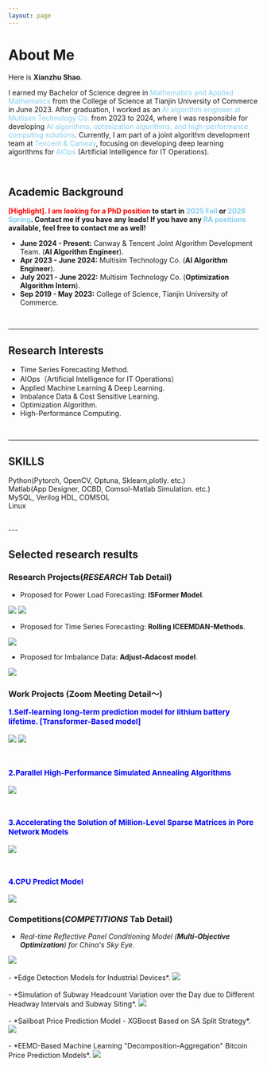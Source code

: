 ```yaml
---
layout: page
---
```


# About Me
Here is **Xianzhu Shao**.

I earned my Bachelor of Science degree in <font color='#87CEEB'>Mathematics and Applied Mathematics</font> from the College of Science at Tianjin University of Commerce in June 2023. After graduation, I worked as an <font color='#87CEEB'>AI algorithm engineer at Mutlisim Technology Co.</font> from 2023 to 2024, where I was responsible for developing <font color='#87CEEB'>AI algorithms, optimization algorithms, and high-performance computing solutions</font>. Currently, I am part of a joint algorithm development team at <font color='#87CEEB'>Tencent & Canway</font>, focusing on developing deep learning algorithms for <font color='#87CEEB'>AIOps</font> (Artificial Intelligence for IT Operations).

<br>

## Academic Background

**<font color='red'>[Highlight]</font><font color='red'>. **I am looking for a PhD position**</font> to start in <font color='#87CEEB'>2025 Fall</font> or <font color='#87CEEB'>2026 Spring</font>. Contact me if you have any leads! If you have any <font color='#87CEEB'>RA positions</font> available, feel free to contact me as well!**


- **June 2024 - Present:** Canway & Tencent Joint Algorithm Development Team. (**AI Algorithm Engineer**).
- **Apr 2023 - June 2024:** Multisim Technology Co. (**AI Algorithm Engineer**).
- **July 2021 - June 2022:** Multisim Technology Co. (**Optimization Algorithm Intern**).
- **Sep 2019 - May 2023:** College of Science, Tianjin University of Commerce.

<br>



---

## Research Interests

-  Time Series Forecasting Method.
-  AIOps（Artificial Intelligence for IT Operations）
-  Applied Machine Learning & Deep Learning.
-  Imbalance Data & Cost Sensitive Learning.
-  Optimization Algorithm.
-  High-Performance Computing.

<br>

---

## SKILLS
Python(Pytorch, OpenCV, Optuna, Sklearn,plotly. etc.)<br>
Matlab(App Designer, OCBD, Comsol-Matlab Simulation. etc.)<br>
MySQL, Verilog HDL, COMSOL<br>
Linux

<br>
---

## Selected research results
### Research Projects(*RESEARCH* Tab Detail)
- Proposed for Power Load Forecasting: **ISFormer Model**.<br>
<img src="/images/Table_ISFormer_result.png">
<img src="/images/Fig_ISFormer_resut2.png">

- Proposed for Time Series Forecasting: **Rolling ICEEMDAN-Methods**.<br>
<img src="/images/p2.png">

- Proposed for  Imbalance Data: **Adjust-Adacost model**.<br>
<img src="/images/p1.png" >    

### Work Projects (Zoom Meeting Detail～)

<span style="color:blue; font-size: 15px; font-weight: bold;">1.Self-learning long-term prediction model for lithium battery lifetime. [Transformer-Based model]</span>  
<br>
<img src="/images/SOH_model.png">
<img src="/images/SOH_result.png">

<br><br>
<span style="color:blue; font-size: 15px; font-weight: bold;">2.Parallel High-Performance Simulated Annealing Algorithms</span>  
<br>
<img src="/images/SA_proj.png">

<br><br>
<span style="color:blue; font-size: 15px; font-weight: bold;">3.Accelerating the Solution of Million-Level Sparse Matrices in Pore Network Models</span>  
<br>
<img src="/images/PNW_opt.png">

<br><br>
<span style="color:blue; font-size: 15px; font-weight: bold;">4.CPU Predict Model</span>  
<br>
<img src="/images/Patchtst_cpu.png">



### Competitions(*COMPETITIONS* Tab Detail)
- *Real-time Reflective Panel Conditioning Model (**Multi-Objective Optimization**) for China's Sky Eye*.
<img src="/images/SA-国赛.png">
<br><br>
- *Edge Detection Models for Industrial Devices*.
<img src="/images/edge-detect.png">
<br><br>
- *Simulation of Subway Headcount Variation over the Day due to Different Headway Intervals and Subway Siting*.
<img src="/images/chooes_place.png">
<br><br>
- *Sailboat Price Prediction Model - XGBoost Based on SA Split Strategy*.
<img src="/images/boat_price.png">
<br><br>
- *EEMD-Based Machine Learning "Decomposition-Aggregation" Bitcoin Price Prediction Models*.
<img src="/images/bit_predict.png">



<br>




